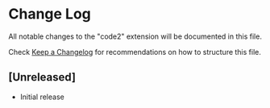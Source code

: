# Change Log

All notable changes to the "code2" extension will be documented in this file.

Check [Keep a Changelog](http://keepachangelog.com/) for recommendations on how to structure this file.

## [Unreleased]

- Initial release
